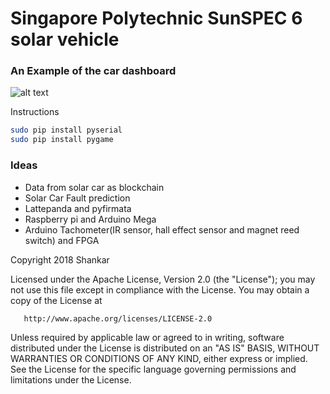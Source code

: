 # Singapore Polytechnic SunSPEC 6 solar vehicle

### An Example of the car dashboard

![alt text](https://github.com/shankar-shiv/solar-car-dashboard/blob/master/Design/dashboard_Version3_cropped.png "Alpha")

Instructions

```bash
sudo pip install pyserial
sudo pip install pygame
```

### Ideas

- Data from solar car as blockchain
- Solar Car Fault prediction
- Lattepanda and pyfirmata
- Raspberry pi and Arduino Mega
- Arduino Tachometer(IR sensor, hall effect sensor and magnet reed switch) and FPGA

Copyright 2018 Shankar

Licensed under the Apache License, Version 2.0 (the "License");
you may not use this file except in compliance with the License.
You may obtain a copy of the License at

       http://www.apache.org/licenses/LICENSE-2.0

Unless required by applicable law or agreed to in writing, software
distributed under the License is distributed on an "AS IS" BASIS,
WITHOUT WARRANTIES OR CONDITIONS OF ANY KIND, either express or implied.
See the License for the specific language governing permissions and
limitations under the License.

